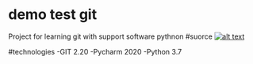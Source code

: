 # demo test git
Project for learning git with support software
pythnon
#suorce
[![alt text](https://jaktestowac.pl/wp-content/uploads/2018/03/logo-v3.png) ](https://www.youtube.com/?gl=PL&tab=r1)


#technologies
-GIT 2.20
-Pycharm 2020
-Python 3.7


